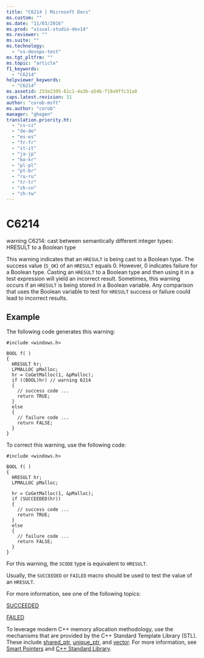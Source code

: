 ```yaml
---
title: "C6214 | Microsoft Docs"
ms.custom: ""
ms.date: "11/03/2016"
ms.prod: "visual-studio-dev14"
ms.reviewer: ""
ms.suite: ""
ms.technology: 
  - "vs-devops-test"
ms.tgt_pltfrm: ""
ms.topic: "article"
f1_keywords: 
  - "C6214"
helpviewer_keywords: 
  - "C6214"
ms.assetid: 233e2395-61c1-4a3b-a54b-f19a9ffc31a8
caps.latest.revision: 31
author: "corob-msft"
ms.author: "corob"
manager: "ghogen"
translation.priority.ht: 
  - "cs-cz"
  - "de-de"
  - "es-es"
  - "fr-fr"
  - "it-it"
  - "ja-jp"
  - "ko-kr"
  - "pl-pl"
  - "pt-br"
  - "ru-ru"
  - "tr-tr"
  - "zh-cn"
  - "zh-tw"
---
```

# C6214
warning C6214: cast between semantically different integer types: HRESULT to a Boolean type  
  
 This warning indicates that an `HRESULT` is being cast to a Boolean type. The success value (`S_OK`) of an `HRESULT` equals 0. However, 0 indicates failure for a Boolean type. Casting an `HRESULT` to a Boolean type and then using it in a test expression will yield an incorrect result. Sometimes, this warning occurs if an `HRESULT` is being stored in a Boolean variable. Any comparison that uses the Boolean variable to test for `HRESULT` success or failure could lead to incorrect results.  
  
## Example  
 The following code generates this warning:  
  
```  
#include <windows.h>  
  
BOOL f( )  
{  
  HRESULT hr;  
  LPMALLOC pMalloc;  
  hr = CoGetMalloc(1, &pMalloc);  
  if ((BOOL)hr) // warning 6214  
  {  
    // success code ...  
    return TRUE;  
  }  
  else  
  {  
    // failure code ...  
    return FALSE;  
  }  
}  
```  
  
 To correct this warning, use the following code:  
  
```  
#include <windows.h>  
  
BOOL f( )  
{  
  HRESULT hr;  
  LPMALLOC pMalloc;  
  
  hr = CoGetMalloc(1, &pMalloc);  
  if (SUCCEEDED(hr))   
  {  
    // success code ...  
    return TRUE;  
  }  
  else  
  {  
    // failure code ...  
    return FALSE;  
  }  
}  
```  
  
 For this warning, the `SCODE` type is equivalent to `HRESULT`.  
  
 Usually, the `SUCCEEDED` or `FAILED` macro should be used to test the value of an `HRESULT`.  
  
 For more information, see one of the following topics:  
  
 [SUCCEEDED](http://go.microsoft.com/fwlink/?LinkId=92738)  
  
 [FAILED](http://go.microsoft.com/fwlink/?LinkId=92737)  
  
 To leverage modern C++ memory allocation methodology, use the mechanisms that are provided by the C++ Standard Template Library (STL). These include [shared_ptr](/visual-cpp/standard-library/shared-ptr-class), [unique_ptr](/visual-cpp/standard-library/unique-ptr-class), and [vector](../Topic/%3Cvector%3E.md). For more information, see [Smart Pointers](/visual-cpp/cpp/smart-pointers-modern-cpp) and [C++ Standard Library](/visual-cpp/standard-library/cpp-standard-library-reference).